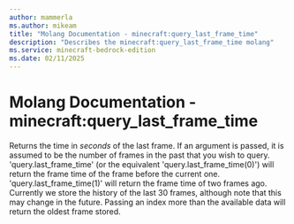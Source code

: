 ```yaml
---
author: mammerla
ms.author: mikeam
title: "Molang Documentation - minecraft:query_last_frame_time"
description: "Describes the minecraft:query_last_frame_time molang"
ms.service: minecraft-bedrock-edition
ms.date: 02/11/2025 
---
```


# Molang Documentation - minecraft:query_last_frame_time

Returns the time in *seconds* of the last frame.  If an argument is passed, it is assumed to be the number of frames in the past that you wish to query.  'query.last_frame_time' (or the equivalent 'query.last_frame_time(0)') will return the frame time of the frame before the current one.  'query.last_frame_time(1)' will return the frame time of two frames ago.  Currently we store the history of the last 30 frames, although note that this may change in the future.  Passing an index more than the available data will return the oldest frame stored.
